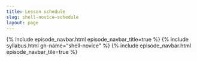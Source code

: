 ```yaml
---
title: Lesson schedule
slug: shell-novice-schedule
layout: page
---
```

{% include episode_navbar.html episode_navbar_title=true %}
{% include syllabus.html  gh-name="shell-novice" %}
{% include episode_navbar.html episode_navbar_tile=true %}